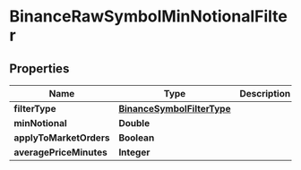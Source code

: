 # BinanceRawSymbolMinNotionalFilter

## Properties
Name | Type | Description | Notes
------------ | ------------- | ------------- | -------------
**filterType** | [**BinanceSymbolFilterType**](BinanceSymbolFilterType.md) |  |  [optional]
**minNotional** | **Double** |  |  [optional]
**applyToMarketOrders** | **Boolean** |  |  [optional]
**averagePriceMinutes** | **Integer** |  |  [optional]

